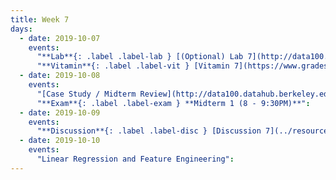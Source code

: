 ```yaml
---
title: Week 7
days:
  - date: 2019-10-07
    events:
      "**Lab**{: .label .label-lab } [(Optional) Lab 7](http://data100.datahub.berkeley.edu/hub/user-redirect/git-sync?repo=https://github.com/DS-100/fa19&subPath=lab/lab07/) ([solutions](http://data100.datahub.berkeley.edu/hub/user-redirect/git-sync?repo=https://github.com/DS-100/fa19&subPath=lab/lab07/lab07-sol.ipynb))":
      "**Vitamin**{: .label .label-vit } [Vitamin 7](https://www.gradescope.com/courses/57158/assignments/264275/)":
  - date: 2019-10-08
    events:
      "[Case Study / Midterm Review](http://data100.datahub.berkeley.edu/hub/user-redirect/git-sync?repo=https://github.com/DS-100/fa19&subPath=lecture/lec12)":
      "**Exam**{: .label .label-exam } **Midterm 1 (8 - 9:30PM)**":
  - date: 2019-10-09
    events:
      "**Discussion**{: .label .label-disc } [Discussion 7](../resources/assets/discussions/disc07.pdf)":
  - date: 2019-10-10
    events:
      "Linear Regression and Feature Engineering":
---
```

